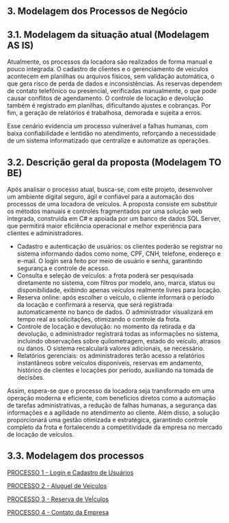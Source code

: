## 3. Modelagem dos Processos de Negócio

## 3.1. Modelagem da situação atual (Modelagem AS IS)

Atualmente, os processos da locadora são realizados de forma manual e pouco integrada. O cadastro de clientes e o gerenciamento de veículos acontecem em planilhas ou arquivos físicos, sem validação automática, o que gera risco de perda de dados e inconsistências. As reservas dependem de contato telefônico ou presencial, verificadas manualmente, o que pode causar conflitos de agendamento. O controle de locação e devolução também é registrado em planilhas, dificultando ajustes e cobranças. Por fim, a geração de relatórios é trabalhosa, demorada e sujeita a erros.

Esse cenário evidencia um processo vulnerável a falhas humanas, com baixa confiabilidade e lentidão no atendimento, reforçando a necessidade de um sistema informatizado que centralize e automatize as operações.

## 3.2. Descrição geral da proposta (Modelagem TO BE)

Após analisar o processo atual, busca-se, com este projeto, desenvolver um ambiente digital seguro, ágil e confiável para a automação dos processos de uma locadora de veículos. A proposta consiste em substituir os métodos manuais e controles fragmentados por uma solução web integrada, construída em C# e apoiada por um banco de dados SQL Server, que permitirá maior eficiência operacional e melhor experiência para clientes e administradores.

- Cadastro e autenticação de usuários: os clientes poderão se registrar no sistema informando dados como nome, CPF, CNH, telefone, endereço e e-mail. O login será feito por meio de usuário e senha, garantindo segurança e controle de acesso.
- Consulta e seleção de veículos: a frota poderá ser pesquisada diretamente no sistema, com filtros por modelo, ano, marca, status ou disponibilidade, exibindo apenas veículos realmente livres para locação.
- Reserva online: após escolher o veículo, o cliente informará o período da locação e confirmará a reserva, que será registrada automaticamente no banco de dados. O administrador visualizará em tempo real as solicitações, otimizando o controle da frota.
- Controle de locação e devolução: no momento da retirada e da devolução, o administrador registrará todas as informações no sistema, incluindo observações sobre quilometragem, estado do veículo, atrasos ou danos. O sistema recalculará valores adicionais, se necessário.
- Relatórios gerenciais: os administradores terão acesso a relatórios instantâneos sobre veículos disponíveis, reservas em andamento, histórico de clientes e locações por período, auxiliando na tomada de decisões.

Assim, espera-se que o processo da locadora seja transformado em uma operação moderna e eficiente, com benefícios diretos como a automação de tarefas administrativas, a redução de falhas humanas, a segurança das informações e a agilidade no atendimento ao cliente. Além disso, a solução proporcionará uma gestão otimizada e estratégica, garantindo controle completo da frota e fortalecendo a competitividade da empresa no mercado de locação de veículos.

## 3.3. Modelagem dos processos

[PROCESSO 1 - Login e Cadastro de Usuários](https://github.com/ICEI-PUC-Minas-PBR-SI/pbr-si-2025-2-p3-tiapn-t1-9147100-uaitomoveis/blob/main/docs/processos/Processo%201%20–%20Login%20e%20Cadastro%20de%20Usuários.md)

[PROCESSO 2 - Aluguel de Veículos](https://github.com/ICEI-PUC-Minas-PBR-SI/pbr-si-2025-2-p3-tiapn-t1-9147100-uaitomoveis/blob/main/docs/processos/Processo%202%20–%20Aluguel%20de%20Veículos.md)

[PROCESSO 3 - Reserva de VeÍculos](https://github.com/ICEI-PUC-Minas-PBR-SI/pbr-si-2025-2-p3-tiapn-t1-9147100-uaitomoveis/blob/main/docs/processos/Processo%203%20–%20Reserva%20de%20VeÍculos.md)

[PROCESSO 4 - Contato da Empresa](https://github.com/ICEI-PUC-Minas-PBR-SI/pbr-si-2025-2-p3-tiapn-t1-9147100-uaitomoveis/blob/main/docs/processos/Processo%204%20–%20Contato%20da%20Empresa.md)

